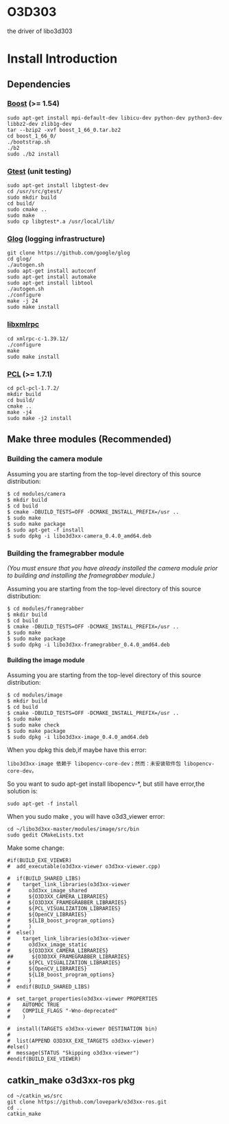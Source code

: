 # O3D303
the driver of libo3d303

# Install Introduction

## Dependencies

### [Boost](http://www.boost.org) (>= 1.54)  
```
sudo apt-get install mpi-default-dev libicu-dev python-dev python3-dev libbz2-dev zlib1g-dev
tar --bzip2 -xvf boost_1_66_0.tar.bz2
cd boost_1_66_0/
./bootstrap.sh
./b2
sudo ./b2 install
```

### [Gtest](https://github.com/google/googletest) (unit testing)
```
sudo apt-get install libgtest-dev 
cd /usr/src/gtest/
sudo mkdir build
cd build/
sudo cmake ..
sudo make
sudo cp libgtest*.a /usr/local/lib/ 
```

### [Glog](https://github.com/google/glog) (logging infrastructure)
```
git clone https://github.com/google/glog
cd glog/
./autogen.sh 
sudo apt-get install autoconf 
sudo apt-get install automake
sudo apt-get install libtool
./autogen.sh 
./configure 
make -j 24
sudo make install
```

### [libxmlrpc](http://xmlrpc-c.sourceforge.net/)
```
cd xmlrpc-c-1.39.12/
./configure
make
sudo make install
```

### [PCL](http://pointclouds.org) (>= 1.7.1)
```
cd pcl-pcl-1.7.2/
mkdir build
cd build/
cmake ..
make -j4
sudo make -j2 install
```
## Make three modules (Recommended)

### Building the camera module

Assuming you are starting from the top-level directory of this source
distribution:

    $ cd modules/camera
    $ mkdir build
    $ cd build
    $ cmake -DBUILD_TESTS=OFF -DCMAKE_INSTALL_PREFIX=/usr ..
    $ sudo make
    $ sudo make package
    $ sudo apt-get -f install
    $ sudo dpkg -i libo3d3xx-camera_0.4.0_amd64.deb
    
### Building the framegrabber module

*(You must ensure that you have already installed the camera module prior to
 building and installing the framegrabber module.)*

Assuming you are starting from the top-level directory of this source
distribution:

    $ cd modules/framegrabber
    $ mkdir build
    $ cd build
    $ cmake -DBUILD_TESTS=OFF -DCMAKE_INSTALL_PREFIX=/usr ..
    $ sudo make
    $ sudo make package
    $ sudo dpkg -i libo3d3xx-framegrabber_0.4.0_amd64.deb

#### Building the image module

Assuming you are starting from the top-level directory of this source
distribution:

    $ cd modules/image
    $ mkdir build
    $ cd build
    $ cmake -DBUILD_TESTS=OFF -DCMAKE_INSTALL_PREFIX=/usr ..
    $ sudo make
    $ sudo make check
    $ sudo make package
    $ sudo dpkg -i libo3d3xx-image_0.4.0_amd64.deb
    
 When you dpkg this deb,if maybe have this error:
 
 ```
 libo3d3xx-image 依赖于 libopencv-core-dev；然而：未安装软件包 libopencv-core-dev。
 ```
 
 So you want to sudo apt-get install libopencv-*, but still have error,the solution is:
 
 ```
 sudo apt-get -f install
 ```
 
 When you sudo make , you will have o3d3_viewer error:
 
 ```
 cd ~/libo3d3xx-master/modules/image/src/bin
 sudo gedit CMakeLists.txt
 ```
 
 Make some change:
 
 ```
 #if(BUILD_EXE_VIEWER)
#  add_executable(o3d3xx-viewer o3d3xx-viewer.cpp)

#  if(BUILD_SHARED_LIBS)
#    target_link_libraries(o3d3xx-viewer
#      o3d3xx_image_shared
#      ${O3D3XX_CAMERA_LIBRARIES}
#      ${O3D3XX_FRAMEGRABBER_LIBRARIES}
#      ${PCL_VISUALIZATION_LIBRARIES}
#      ${OpenCV_LIBRARIES}
#      ${LIB_boost_program_options}
#      )
#  else()
#    target_link_libraries(o3d3xx-viewer
#      o3d3xx_image_static
#      ${O3D3XX_CAMERA_LIBRARIES}
##      ${O3D3XX_FRAMEGRABBER_LIBRARIES}
#      ${PCL_VISUALIZATION_LIBRARIES}
#      ${OpenCV_LIBRARIES}
#      ${LIB_boost_program_options}
#      )
#  endif(BUILD_SHARED_LIBS)

#  set_target_properties(o3d3xx-viewer PROPERTIES
#    AUTOMOC TRUE
#    COMPILE_FLAGS "-Wno-deprecated"
#    )

#  install(TARGETS o3d3xx-viewer DESTINATION bin)
#
#  list(APPEND O3D3XX_EXE_TARGETS o3d3xx-viewer)
#else()
#  message(STATUS "Skipping o3d3xx-viewer")
#endif(BUILD_EXE_VIEWER)
 ```

## catkin_make o3d3xx-ros pkg

```
cd ~/catkin_ws/src
git clone https://github.com/lovepark/o3d3xx-ros.git
cd ..
catkin_make
```
